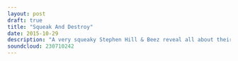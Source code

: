 ```yaml
---
layout: post
draft: true
title: "Squeak And Destroy"
date: 2015-10-29
description: "A very squeaky Stephen Hill & Beez reveal all about their exciting new project, review the new albums from Skindred, Killing Joke, Cane Hill and Twitching Tongues and our Album Club focuses on Glassjaw's Everything You Ever Wanted to Know About Silence."
soundcloud: 230710242
---
```

